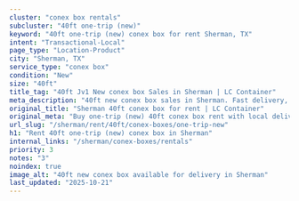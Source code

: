 ```yaml
---
cluster: "conex box rentals"
subcluster: "40ft one-trip (new)"
keyword: "40ft one-trip (new) conex box for rent Sherman, TX"
intent: "Transactional-Local"
page_type: "Location-Product"
city: "Sherman, TX"
service_type: "conex box"
condition: "New"
size: "40ft"
title_tag: "40ft Jv1 New conex box Sales in Sherman | LC Container"
meta_description: "40ft new conex box sales in Sherman. Fast delivery, competitive pricing. Serving conex boxes area. Quote ID: GG6. Call (214) 524-4168 for your free quote today."
original_title: "Sherman 40ft conex box for rent | LC Container"
original_meta: "Buy one-trip (new) 40ft conex box rent with local delivery in Sherman, TX. LC Container — local Since 2003. Request a fast quote today."
url_slug: "/sherman/rent/40ft/conex-boxes/one-trip-new"
h1: "Rent 40ft one-trip (new) conex box in Sherman"
internal_links: "/sherman/conex-boxes/rentals"
priority: 3
notes: "3"
noindex: true
image_alt: "40ft new conex box available for delivery in Sherman"
last_updated: "2025-10-21"
---
```


<!-- TODO: Add unique city/inventory copy, images, and internal links here. -->
